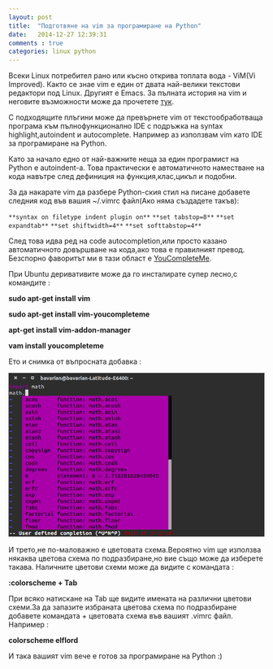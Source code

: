```yaml
---
layout: post
title:  "Подготвяне на vim за програмиране на Python"
date:   2014-12-27 12:39:31
comments : true
categories: linux python
---
```


Всеки Linux потребител рано или късно открива топлата вода - ViM(Vi Improved).
Както се знае vim е един от двата най-велики текстови редактори под Linux.
Другият е Emacs.
За пълната история на vim и неговите възможности може да прочетете [тук](http://bg.wikipedia.org/wiki/Vim).

С подходящите плъгини може да превърнете vim от текстообработваща програма към пълнофункционално IDE с подръжка на syntax highlight,autoindent и autocomplete.
Например аз използвам vim като IDE за програмиране на Python.

Като за начало едно от най-важните неща за един програмист на Python е autoindent-a.
Това практически е автоматичното наместване на кода навътре след дефиниция на функция,клас,цикъл и подобни.

За да накарате vim да разбере Python-ския стил на писане добавете следния код във вашия ~/.vimrc файл(Ако няма създадете такъв):


`**syntax on filetype indent plugin on**`
`**set tabstop=8**`
`**set expandtab**`
`**set shiftwidth=4**`
`**set softtabstop=4**`


След това идва ред на code autocompletion,или просто казано автоматичното довършване на кода,ако това е правилният превод.
Безспорно фаворитът ми в тази област е [YouCompleteMe](https://github.com/Valloric/YouCompleteMe).

При Ubuntu деривативите може да го инсталирате супер лесно,с командите :

**sudo apt-get install vim**

**sudo apt-get install vim-youcompleteme**

**apt-get install vim-addon-manager**

**vam install youcompleteme**


Ето и снимка от въпросната добавка :

![vimpython](https://github.com/etem/etem.github.io/raw/master/assets/images/vimpython.png)


И трето,не по-маловажно е цветовата схема.Вероятно vim ще използва някаква цветова схема по подразбиране,но вие също може да изберете такава.
Наличните цветови схеми може да видите с командата :

**:colorscheme + Tab**

При всяко натискане на Tab ще видите имената на различни цветови схеми.За да запазите избраната цветова схема по подразбиране добавете командата + цветовата схема във вашият .vimrc файл.
Например :

**colorscheme elflord**

И така вашият vim вече е готов за програмиране на Python :)
